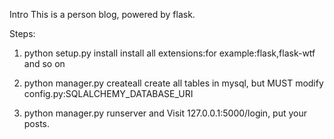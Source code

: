 Intro
This is a person blog, powered by flask.

Steps:

1. python setup.py install
install all extensions:for example:flask,flask-wtf and so on

2. python manager.py createall
create all tables in mysql, but MUST modify config.py:SQLALCHEMY_DATABASE_URI

3. python manager.py runserver and Visit 127.0.0.1:5000/login, put your posts.